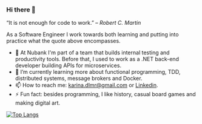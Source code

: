 ### Hi there 👋

“It is not enough for code to work.”
– _Robert C. Martin_

As a Software Engineer I work towards both learning and putting into practice what the quote above encompasses.

- 🔭 At Nubank I'm part of a team that builds internal testing and productivity tools. Before that, I used to work as a .NET back-end developer building APIs for microservices.
- 🌱 I’m currently learning more about functional programming, TDD, distributed systems, message brokers and Docker.
- 📫 How to reach me: karina.dlmr@gmail.com or [Linkedin](https://www.linkedin.com/in/karina-dalarmelina-moreira-390230117/).
- ⚡ Fun fact: besides programming, I like history, casual board games and making digital art.

[![Top Langs](https://github-readme-stats.vercel.app/api/top-langs/?username=kdmoreira&layout=compact&exclude_repo=data-science-alura&langs_count=8)](https://github.com/anuraghazra/github-readme-stats)

<!--
**kdmoreira/kdmoreira** is a ✨ _special_ ✨ repository because its `README.md` (this file) appears on your GitHub profile.

Here are some ideas to get you started:

- 🔭 I’m currently working on...
- 🌱 I’m currently learning...
- 👯 I’m looking to collaborate on ...
- 🤔 I’m looking for help with ...
- 💬 Ask me about ...
- 📫 How to reach me:
- 😄 Pronouns:
- ⚡ Fun fact:
-->
